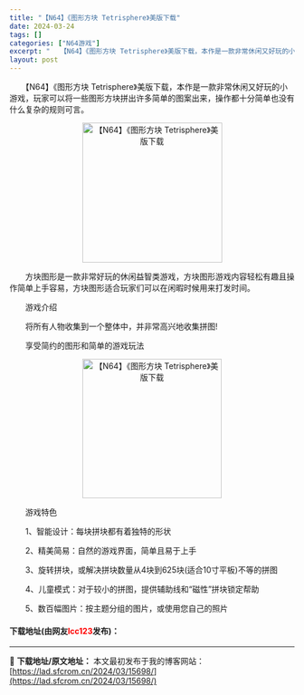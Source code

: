```yaml
---
title: "【N64】《图形方块 Tetrisphere》美版下载"
date: 2024-03-24
tags: []
categories: ["N64游戏"]
excerpt: "　　【N64】《图形方块 Tetrisphere》美版下载，本作是一款非常休闲又好玩的小游戏，玩家可以将一些图形方块拼出许多简单的图案出来，操作都十分简单也没有什么复杂的规则可言。 　　方块图形是一款非常好玩的休闲益智类游戏，方块图形游戏内容轻松有趣且操作简单上手容易，方块图形适合玩家们可以在闲暇时&hellip;"
layout: post
---
```


 <p>　　【N64】《图形方块 Tetrisphere》美版下载，本作是一款非常休闲又好玩的小游戏，玩家可以将一些图形方块拼出许多简单的图案出来，操作都十分简单也没有什么复杂的规则可言。</p> <p align="center"><img align="" border="0" src="https://lad.sfcrom.cn/wp-content/uploads/2024/03/20240324_66004543545f4.png" width="247" alt="【N64】《图形方块 Tetrisphere》美版下载" /></p> <p>　　方块图形是一款非常好玩的休闲益智类游戏，方块图形游戏内容轻松有趣且操作简单上手容易，方块图形适合玩家们可以在闲暇时候用来打发时间。</p> <p>　　游戏介绍</p> <p>　　将所有人物收集到一个整体中，并非常高兴地收集拼图!</p> <p>　　享受简约的图形和简单的游戏玩法</p> <p align="center"><img align="" border="0" src="https://lad.sfcrom.cn/wp-content/uploads/2024/03/20240324_66004543cee63.png" width="246" alt="【N64】《图形方块 Tetrisphere》美版下载" /></p> <p>　　游戏特色</p> <p>　　1、智能设计：每块拼块都有着独特的形状</p> <p>　　2、精美简易：自然的游戏界面，简单且易于上手</p> <p>　　3、旋转拼块，或解决拼块数量从4块到625块(适合10寸平板)不等的拼图</p> <p>　　4、儿童模式：对于较小的拼图，提供辅助线和&ldquo;磁性&rdquo;拼块锁定帮助</p> <p>　　5、数百幅图片：按主题分组的图片，或使用您自己的照片</p> <p><h4>下载地址(由网友<font color="red">lcc123</font>发布)：</h4></p> 

---
📖 **下载地址/原文地址：** 本文最初发布于我的博客网站：[https://lad.sfcrom.cn/2024/03/15698/](https://lad.sfcrom.cn/2024/03/15698/)

